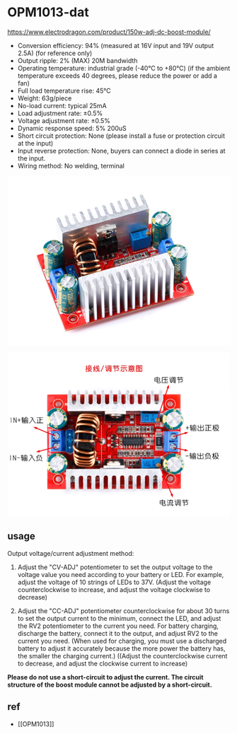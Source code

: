 
# OPM1013-dat


https://www.electrodragon.com/product/150w-adj-dc-boost-module/


- Conversion efficiency: 94% (measured at 16V input and 19V output 2.5A) (for reference only)
- Output ripple: 2% (MAX) 20M bandwidth
- Operating temperature: industrial grade (-40℃ to +80℃) (if the ambient temperature exceeds 40 degrees, please reduce the power or add a fan)
- Full load temperature rise: 45℃
- Weight: 63g/piece
- No-load current: typical 25mA
- Load adjustment rate: ±0.5%
- Voltage adjustment rate: ±0.5%
- Dynamic response speed: 5% 200uS
- Short circuit protection: None (please install a fuse or protection circuit at the input)
- Input reverse protection: None, buyers can connect a diode in series at the input.
- Wiring method: No welding, terminal


![](2024-10-08-16-50-10.png)

![](2024-10-08-16-50-38.png)


## usage 

Output voltage/current adjustment method:

1. Adjust the "CV-ADJ" potentiometer to set the output voltage to the voltage value you need according to your battery or LED. For example, adjust the voltage of 10 strings of LEDs to 37V. (Adjust the voltage counterclockwise to increase, and adjust the voltage clockwise to decrease)

2. Adjust the "CC-ADJ" potentiometer counterclockwise for about 30 turns to set the output current to the minimum, connect the LED, and adjust the RV2 potentiometer to the current you need. For battery charging, discharge the battery, connect it to the output, and adjust RV2 to the current you need. (When used for charging, you must use a discharged battery to adjust it accurately because the more power the battery has, the smaller the charging current.) ((Adjust the counterclockwise current to decrease, and adjust the clockwise current to increase)

**Please do not use a short-circuit to adjust the current. The circuit structure of the boost module cannot be adjusted by a short-circuit.**



## ref 

- [[OPM1013]]